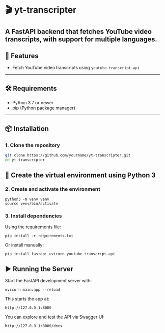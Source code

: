 # 🎬 yt-transcripter

A FastAPI backend that fetches YouTube video transcripts, with support for multiple languages.
---

## 🚀 Features

- Fetch YouTube video transcripts using `youtube-transcript-api`


---

## 🛠️ Requirements

- Python 3.7 or newer
- pip (Python package manager)

---

## 📦 Installation

### 1. Clone the repository

```bash
git clone https://github.com/yourname/yt-transcripter.git
cd yt-transcripter
```

## 🐍 Create the virtual environment using Python 3

### 2. Create and activate the environment
```
python3 -m venv venv
source venv/bin/activate
```

### 3. Install dependencies
Using the requirements file:
```
pip install -r requirements.txt
```

Or install manually:
```
pip install fastapi uvicorn youtube-transcript-api
```

## ▶️ Running the Server
Start the FastAPI development server with:

```
uvicorn main:app --reload
```

This starts the app at:
```
http://127.0.0.1:8000
```

You can explore and test the API via Swagger UI:
```
http://127.0.0.1:8000/docs
```
